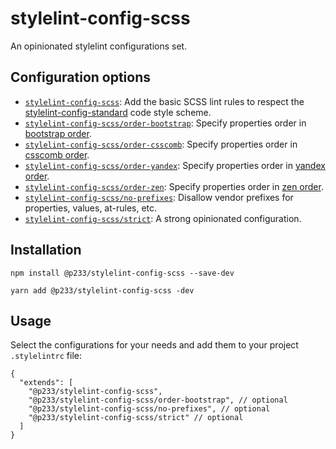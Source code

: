 # stylelint-config-scss

An opinionated stylelint configurations set.

## Configuration options

- [`stylelint-config-scss`](index.js): Add the basic SCSS lint rules to respect the [stylelint-config-standard](https://github.com/stylelint/stylelint-config-standard) code style scheme.
- [`stylelint-config-scss/order-bootstrap`](./order-bootstrap.js): Specify properties order in [bootstrap order](https://github.com/twbs/bootstrap/blob/v4-dev/.stylelintrc).
- [`stylelint-config-scss/order-csscomb`](./order-csscomb.js): Specify properties order in [csscomb order](https://github.com/csscomb/csscomb.js/blob/dev/config/csscomb.json).
- [`stylelint-config-scss/order-yandex`](./order-yandex.js): Specify properties order in [yandex order](https://github.com/csscomb/csscomb.js/blob/dev/config/yandex.json).
- [`stylelint-config-scss/order-zen`](./order-zen.js): Specify properties order in [zen order](https://github.com/csscomb/csscomb.js/blob/dev/config/zen.json).
- [`stylelint-config-scss/no-prefixes`](./no-prefixes.js): Disallow vendor prefixes for properties, values, at-rules, etc.
- [`stylelint-config-scss/strict`](./strict.js): A strong opinionated configuration.

## Installation

```
npm install @p233/stylelint-config-scss --save-dev
```

```
yarn add @p233/stylelint-config-scss -dev
```

## Usage

Select the configurations for your needs and add them to your project `.stylelintrc` file:

```
{
  "extends": [
    "@p233/stylelint-config-scss",
    "@p233/stylelint-config-scss/order-bootstrap", // optional
    "@p233/stylelint-config-scss/no-prefixes", // optional
    "@p233/stylelint-config-scss/strict" // optional
  ]
}
```
